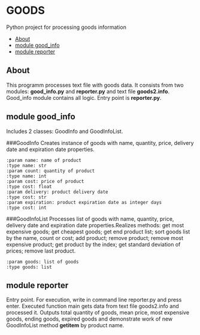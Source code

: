 # GOODS
Python project for processing goods information

- [About](#1)
- [module good_info](#2)
- [module reporter](#3)

## <a name="1">About</a>
This programm processes text file with goods data.
It consists from two modules: __good_info.py__ and __reporter.py__ and text file __goods2.info__.
Good_info module contains all logic.
Entry point is __reporter.py__.

## <a name="2">module good_info</a>
Includes 2 classes: GoodInfo and GoodInfoList.

###GoodInfo
Creates instance of goods with name, quantity, price,
delivery date and expiration date properties.

    :param name: name of product
    :type name: str
    :param count: quantity of product
    :type name: int
    :param cost: price of product
    :type cost: float
    :param delivery: product delivery date
    :type cost: str
    :param expiration: product expiration date as integer days
    :type cost: int

###GoodInfoList
Processes list of goods with name, quantity, price, delivery date
and expiration date properties.Realizes methods: get most expensive goods;
get cheapest goods; get end product list; sort goods list by the name,
count or cost; add product; remove product; remove most expensive product;
get product by the index; get standard deviation of prices; remove last product.

    :param goods: list of goods
    :type goods: list

## <a name="3">module reporter</a>
Entry point. For execution, write in command line reporter.py and press enter.
Executed function main gets data from text file goods2.info and processed it.
Outputs total quantity of goods, mean price, most expensive goods, ending goods,
expired goods and demonstrate work of new GoodInfoList method __getitem__ by product name.
        

